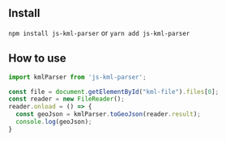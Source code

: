 ## Install
`npm install js-kml-parser` or `yarn add js-kml-parser`

## How to use
```javascript
import kmlParser from 'js-kml-parser';

const file = document.getElementById("kml-file").files[0];
const reader = new FileReader();
reader.onload = () => {
  const geoJson = kmlParser.toGeoJson(reader.result);
  console.log(geoJson);
}
```